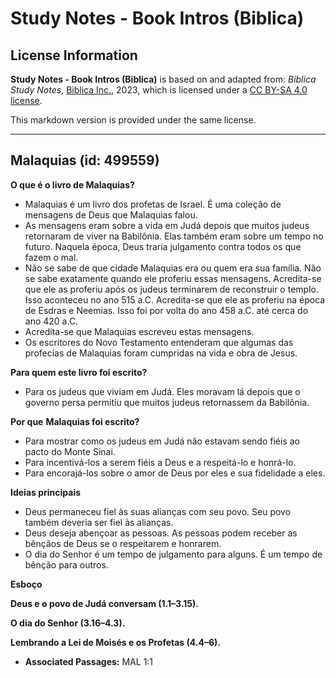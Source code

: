 # Study Notes - Book Intros (Biblica)

## License Information

**Study Notes - Book Intros (Biblica)** is based on and adapted from: _Biblica Study Notes_, [Biblica Inc.](https://www.biblica.com/), 2023, which is licensed under a [CC BY-SA 4.0 license](https://creativecommons.org/licenses/by-sa/4.0/legalcode.en).

This markdown version is provided under the same license.



--------------------------------

## Malaquias (id: 499559)

**O que é o livro de Malaquias?**

* Malaquias é um livro dos profetas de Israel. É uma coleção de mensagens de Deus que Malaquias falou.
* As mensagens eram sobre a vida em Judá depois que muitos judeus retornaram de viver na Babilônia. Elas também eram sobre um tempo no futuro. Naquela época, Deus traria julgamento contra todos os que fazem o mal.
* Não se sabe de que cidade Malaquias era ou quem era sua família. Não se sabe exatamente quando ele proferiu essas mensagens. Acredita\-se que ele as proferiu após os judeus terminarem de reconstruir o templo. Isso aconteceu no ano 515 a.C. Acredita\-se que ele as proferiu na época de Esdras e Neemias. Isso foi por volta do ano 458 a.C. até cerca do ano 420 a.C.
* Acredita\-se que Malaquias escreveu estas mensagens.
* Os escritores do Novo Testamento entenderam que algumas das profecias de Malaquias foram cumpridas na vida e obra de Jesus.

**Para quem este livro foi escrito?**

* Para os judeus que viviam em Judá. Eles moravam lá depois que o governo persa permitiu que muitos judeus retornassem da Babilônia.

**Por que** **Malaquias foi escrito?**

* Para mostrar como os judeus em Judá não estavam sendo fiéis ao pacto do Monte Sinai.
* Para incentivá\-los a serem fiéis a Deus e a respeitá\-lo e honrá\-lo.
* Para encorajá\-los sobre o amor de Deus por eles e sua fidelidade a eles.

**Ideias principais**

* Deus permaneceu fiel às suas alianças com seu povo. Seu povo também deveria ser fiel às alianças.
* Deus deseja abençoar as pessoas. As pessoas podem receber as bênçãos de Deus se o respeitarem e honrarem.
* O dia do Senhor é um tempo de julgamento para alguns. É um tempo de bênção para outros.

**Esboço**

**Deus e o povo de Judá conversam (1\.1–3\.15\).**

**O dia do Senhor (3\.16–4\.3\).**

**Lembrando a Lei de Moisés e os Profetas (4\.4–6\).**

* **Associated Passages:** MAL 1:1

